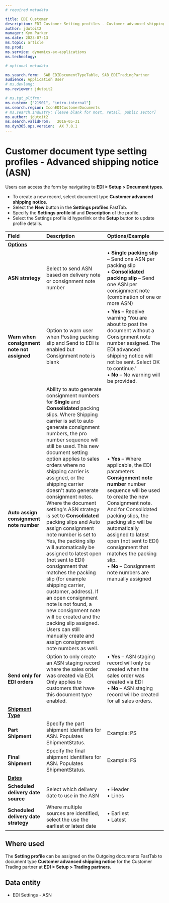 ```yaml
---
# required metadata

title: EDI Customer
description: EDI Customer Setting profiles - Customer advanced shipping notice
author: jdutoit2
manager: Kym Parker
ms.date: 2023-07-13
ms.topic: article
ms.prod: 
ms.service: dynamics-ax-applications
ms.technology: 

# optional metadata

ms.search.form:  SAB_EDIDocumentTypeTable, SAB_EDITradingPartner
audience: Application User
# ms.devlang: 
ms.reviewer: jdutoit2

# ms.tgt_pltfrm: 
ms.custom: ["21901", "intro-internal"]
ms.search.region: IconEDICustomerDocuments
# ms.search.industry: [leave blank for most, retail, public sector]
ms.author: jdutoit2
ms.search.validFrom:   2016-05-31
ms.dyn365.ops.version:  AX 7.0.1
---
```


# Customer document type setting profiles - Advanced shipping notice (ASN)

Users can access the form by navigating to **EDI > Setup > Document types**.

- To create a new record, select document type **Customer advanced shipping notice**.
- Select the **New** button in the **Settings profiles** FastTab.
- Specify the **Settings profile id** and **Description** of the profile.
- Select the Settings profile id hyperlink or the **Setup** button to update profile details.

**Field**           |	**Description**	                          | **Options/Example**
:-------            |:-------                                   |:----------
<ins>**Options**</ins>  | |
**ASN strategy**    |	Select to send ASN based on delivery note or consignment note number	| •	**Single packing slip** – Send one ASN per packing slip <br> •	**Consolidated packing slip** – Send one ASN per consignment note (combination of one or more ASN)
**Warn when consignment note not assigned** |	Option to warn user when Posting packing slip and Send to EDI is enabled but Consignment note is blank	| •	**Yes** – Receive warning ‘You are about to post the document without a Consignment note number assigned. The EDI advanced shipping notice will not be sent. Select OK to continue.' <br> •	**No** – No warning will be provided.
**Auto assign consignment note number**  |  Ability to auto generate consignment numbers for **Single** and **Consolidated** packing slips. Where Shipping carrier is set to auto generate consignment numbers, the pro number sequence will still be used. This new document setting option applies to sales orders where no shipping carrier is assigned, or the shipping carrier doesn't auto generate consignment notes. <br> Where the document setting's ASN strategy is set to **Consolidated** packing slips and Auto assign consignment note number is set to Yes, the packing slip will automatically be assigned to latest open (not sent to EDI) consignment that matches the packing slip (for example shipping carrier, customer, address). If an open consignment note is not found, a new consignment note will be created and the packing slip assigned. <br> Users can still manually create and assign consignment note numbers as well.     | •	**Yes** – Where applicable, the EDI parameters **Consignment note number** number sequence will be used to create the new Consignment note. And for Consolidated packing slips, the packing slip will be automatically assigned to latest open (not sent to EDI) consignment that matches the packing slip.  <br> •	**No** – Consignment note numbers are manually assigned 
**Send only for EDI orders**  | Option to only create an ASN staging record where the sales order was created via EDI. <br> Only applies to customers that have this document type enabled.  |  •	**Yes** – ASN staging record will only be created when the sales order was created via EDI <br> •	**No** – ASN staging record will be created for all sales orders.
<ins>**Shipment Type**</ins>	  | |
**Part Shipment**   |	Specify the part shipment identifiers for ASN. Populates ShipmentStatus.	  | Example: PS
**Final Shipment**  |	Specify the final shipment identifiers for ASN.	Populates ShipmentStatus.   | Example: FS
<ins>**Dates**</ins>  | |
**Scheduled delivery date source**  |	Select which delivery date to use in the ASN	              | •	Header <br> •	Lines
**Scheduled delivery date strategy**  |	Where multiple sources are identified, select the use the earliest or latest date	| •	Earliest <br> •	Latest

## Where used
The **Setting profile** can be assigned on the Outgoing documents FastTab to document type **Customer advanced shipping notice** for the Customer Trading partner at **EDI > Setup > Trading partners**.

## Data entity
- EDI Settings - ASN

